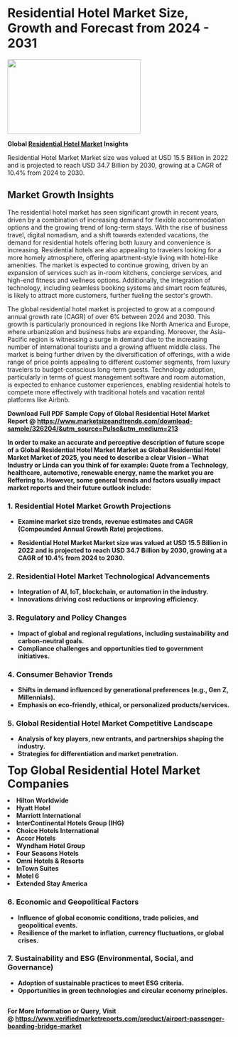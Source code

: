 <H1>Residential Hotel Market Size, Growth and Forecast from 2024 - 2031</H1><img class="aligncenter size-medium wp-image-584254" src="https://thirdeyenews.in/wp-content/uploads/2024/09/Global-Market-Research-300x168.jpeg" alt="" width="300" height="168" /><p><strong>Global&nbsp;<a href="https://www.marketsizeandtrends.com/download-sample/326204/&amp;utm_source=Pulse&amp;utm_medium=213">Residential Hotel Market</a> Insights</strong></p><p>Residential Hotel Market Market size was valued at USD 15.5 Billion in 2022 and is projected to reach USD 34.7 Billion by 2030, growing at a CAGR of 10.4% from 2024 to 2030.</p><p><h2>Market Growth Insights</h2> <p>The residential hotel market has seen significant growth in recent years, driven by a combination of increasing demand for flexible accommodation options and the growing trend of long-term stays. With the rise of business travel, digital nomadism, and a shift towards extended vacations, the demand for residential hotels offering both luxury and convenience is increasing. Residential hotels are also appealing to travelers looking for a more homely atmosphere, offering apartment-style living with hotel-like amenities. The market is expected to continue growing, driven by an expansion of services such as in-room kitchens, concierge services, and high-end fitness and wellness options. Additionally, the integration of technology, including seamless booking systems and smart room features, is likely to attract more customers, further fueling the sector's growth.</p> <p><strong></strong></p> <p>The global residential hotel market is projected to grow at a compound annual growth rate (CAGR) of over 6% between 2024 and 2030. This growth is particularly pronounced in regions like North America and Europe, where urbanization and business hubs are expanding. Moreover, the Asia-Pacific region is witnessing a surge in demand due to the increasing number of international tourists and a growing affluent middle class. The market is being further driven by the diversification of offerings, with a wide range of price points appealing to different customer segments, from luxury travelers to budget-conscious long-term guests. Technology adoption, particularly in terms of guest management software and room automation, is expected to enhance customer experiences, enabling residential hotels to compete more effectively with traditional hotels and vacation rental platforms like Airbnb.</p> <p><strong></p><p><span class=""><strong>Download Full PDF Sample Copy of Global Residential Hotel Market Report</strong> @ <a href="https://www.marketsizeandtrends.com/download-sample/326204/&amp;utm_source=Pulse&amp;utm_medium=213" target="_blank">https://www.marketsizeandtrends.com/download-sample/326204/&amp;utm_source=Pulse&amp;utm_medium=213</a></span></p><p>In order to make an accurate and perceptive description of future scope of a Global&nbsp;Residential Hotel Market Market as Global&nbsp;Residential Hotel Market Market of 2025, you need to describe a clear Vision &ndash; What Industry or Linda can you think of for example: Quote from a Technology, healthcare, automotive, renewable energy, name the market you are Reffering to. However, some general trends and factors usually impact market reports and their future outlook include:</p><h3>1.&nbsp;<strong>Residential Hotel Market Growth Projections</strong></h3><ul><li>Examine market size trends, revenue estimates and CAGR (Compounded Annual Growth Rate) projections.</li><li><p>Residential Hotel Market Market size was valued at USD 15.5 Billion in 2022 and is projected to reach USD 34.7 Billion by 2030, growing at a CAGR of 10.4% from 2024 to 2030.</p></li></ul><h3>2.&nbsp;<strong>Residential Hotel Market Technological Advancements</strong></h3><ul><li>Integration of AI, IoT, blockchain, or automation in the industry.</li><li>Innovations driving cost reductions or improving efficiency.</li></ul><h3>3.&nbsp;<strong>Regulatory and Policy Changes</strong></h3><ul><li>Impact of global and regional regulations, including sustainability and carbon-neutral goals.</li><li>Compliance challenges and opportunities tied to government initiatives.</li></ul><h3>4.&nbsp;<strong>Consumer Behavior Trends</strong></h3><ul><li>Shifts in demand influenced by generational preferences (e.g., Gen Z, Millennials).</li><li>Emphasis on eco-friendly, ethical, or personalized products/services.</li></ul><h3>5.&nbsp;<strong>Global Residential Hotel Market Competitive Landscape</strong></h3><ul><li>Analysis of key players, new entrants, and partnerships shaping the industry.</li><li>Strategies for differentiation and market penetration.</li></ul><p data-pm-slice="1 1 []"><span style="color: inherit; font-family: inherit; font-size: 25px;">Top Global Residential Hotel Market Companies</span></p><div class="" data-test-id=""><p><li>Hilton Worldwide</li><li> Hyatt Hotel</li><li> Marriott International</li><li> InterContinental Hotels Group (IHG)</li><li> Choice Hotels International</li><li> Accor Hotels</li><li> Wyndham Hotel Group</li><li> Four Seasons Hotels</li><li> Omni Hotels & Resorts</li><li> InTown Suites</li><li> Motel 6</li><li> Extended Stay America</li></p></div><h3>6.&nbsp;<strong>Economic and Geopolitical Factors</strong></h3><ul><li>Influence of global economic conditions, trade policies, and geopolitical events.</li><li>Resilience of the market to inflation, currency fluctuations, or global crises.</li></ul><h3>7.&nbsp;<strong>Sustainability and ESG (Environmental, Social, and Governance)</strong></h3><ul><li>Adoption of sustainable practices to meet ESG criteria.</li><li>Opportunities in green technologies and circular economy principles.</li></ul><h2><strong style="font-size: 14px;">For More Information or Query, Visit @&nbsp;</strong><a style="background-color: #ffffff; font-size: 14px;" href="https://www.marketsizeandtrends.com/report/residential-hotel-market/" target="_blank">https://www.verifiedmarketreports.com/product/airport-passenger-boarding-bridge-market</a></h2>
